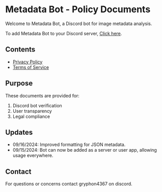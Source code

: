 # Metadata Bot - Policy Documents

Welcome to Metadata Bot, a Discord bot for image metadata analysis.

To add Metadata Bot to your Discord server, [Click here](https://discord.com/oauth2/authorize?client_id=1066907304131309568&permissions=2147492864&scope=applications.commands%20bot).

## Contents

- [Privacy Policy](./PRIVACY_POLICY.md)
- [Terms of Service](./TERMS_OF_SERVICE.md)

## Purpose

These documents are provided for:

1. Discord bot verification
2. User transparency
3. Legal compliance

## Updates
- 09/16/2024: Improved formatting for JSON metadata.
- 09/15/2024: Bot can now be added as a server or user app, allowing usage everywhere.

## Contact

For questions or concerns contact gryphon4367 on discord.
